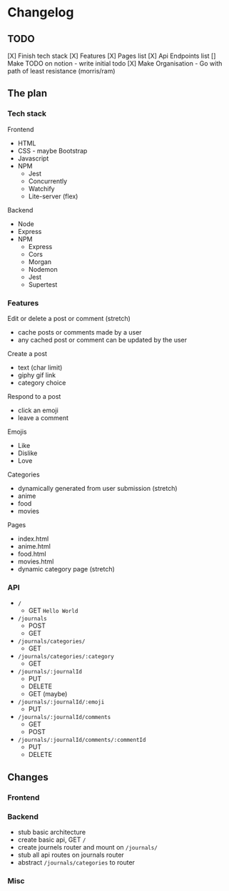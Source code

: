 # Changelog

## TODO

[X] Finish tech stack
[X] Features
[X] Pages list
[X] Api Endpoints list
[] Make TODO on notion - write initial todo
[X] Make Organisation - Go with path of least resistance (morris/ram)

## The plan

### Tech stack

Frontend

- HTML
- CSS - maybe Bootstrap
- Javascript
- NPM
  - Jest
  - Concurrently
  - Watchify
  - Lite-server (flex)

Backend

- Node
- Express
- NPM
  - Express
  - Cors
  - Morgan
  - Nodemon
  - Jest
  - Supertest

### Features

Edit or delete a post or comment (stretch)

- cache posts or comments made by a user
- any cached post or comment can be updated by the user

Create a post

- text (char limit)
- giphy gif link
- category choice

Respond to a post

- click an emoji
- leave a comment

Emojis

- Like
- Dislike
- Love

Categories

- dynamically generated from user submission (stretch)
- anime
- food
- movies

Pages

- index.html
- anime.html
- food.html
- movies.html
- dynamic category page (stretch)

### API

- `/`
  - GET `Hello World`
- `/journals`
  - POST
  - GET
- `/journals/categories/`
  - GET
- `/journals/categories/:category`
  - GET
- `/journals/:journalId`
  - PUT
  - DELETE
  - GET (maybe)
- `/journals/:journalId/:emoji`
  - PUT
- `/journals/:journalId/comments`
  - GET
  - POST
- `/journals/:journalId/comments/:commentId`
  - PUT
  - DELETE

## Changes

### Frontend

### Backend

- stub basic architecture
- create basic api, GET `/`
- create journels router and mount on `/journals/`
- stub all api routes on journals router
- abstract `/journals/categories` to router

### Misc
